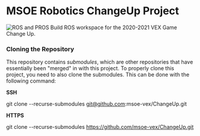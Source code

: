 # MSOE Robotics ChangeUp Project
![ROS and PROS Build](https://github.com/msoe-vex/ChangeUp/workflows/.github/workflows/ros-noetic-build.yml/badge.svg)
ROS workspace for the 2020-2021 VEX Game Change Up.

### Cloning the Repository
This repository contains *submodules*, which are other repositories that have essentially been "merged" in with this project. To properly clone this project, you need 
to also clone the submodules. This can be done with the following command:

**SSH**

git clone --recurse-submodules git@github.com:msoe-vex/ChangeUp.git 


**HTTPS**

git clone --recurse-submodules https://github.com/msoe-vex/ChangeUp.git
